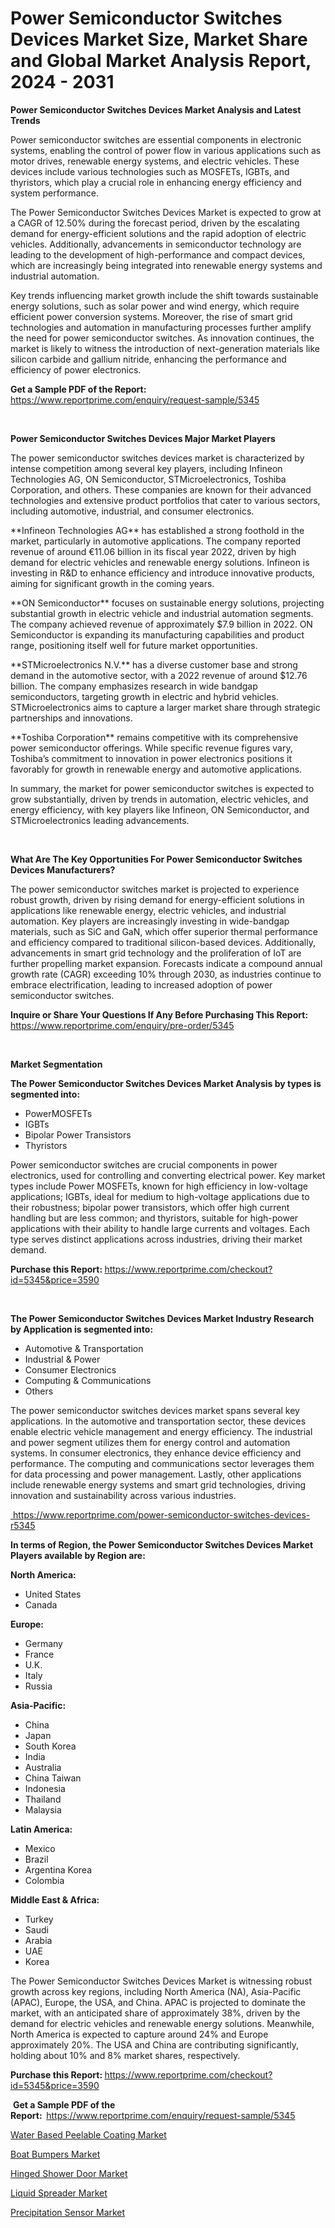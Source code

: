 <p><h1>Power Semiconductor Switches Devices Market Size, Market Share and Global Market Analysis Report, 2024 - 2031</h1></p><p><strong>Power Semiconductor Switches Devices Market Analysis and Latest Trends</strong></p>
<p><p>Power semiconductor switches are essential components in electronic systems, enabling the control of power flow in various applications such as motor drives, renewable energy systems, and electric vehicles. These devices include various technologies such as MOSFETs, IGBTs, and thyristors, which play a crucial role in enhancing energy efficiency and system performance.</p><p>The Power Semiconductor Switches Devices Market is expected to grow at a CAGR of 12.50% during the forecast period, driven by the escalating demand for energy-efficient solutions and the rapid adoption of electric vehicles. Additionally, advancements in semiconductor technology are leading to the development of high-performance and compact devices, which are increasingly being integrated into renewable energy systems and industrial automation.</p><p>Key trends influencing market growth include the shift towards sustainable energy solutions, such as solar power and wind energy, which require efficient power conversion systems. Moreover, the rise of smart grid technologies and automation in manufacturing processes further amplify the need for power semiconductor switches. As innovation continues, the market is likely to witness the introduction of next-generation materials like silicon carbide and gallium nitride, enhancing the performance and efficiency of power electronics.</p></p>
<p><strong>Get a Sample PDF of the Report:&nbsp;</strong> <a href="https://www.reportprime.com/enquiry/request-sample/5345">https://www.reportprime.com/enquiry/request-sample/5345</a></p>
<p>&nbsp;</p>
<p><strong>Power Semiconductor Switches Devices Major Market Players</strong></p>
<p><p>The power semiconductor switches devices market is characterized by intense competition among several key players, including Infineon Technologies AG, ON Semiconductor, STMicroelectronics, Toshiba Corporation, and others. These companies are known for their advanced technologies and extensive product portfolios that cater to various sectors, including automotive, industrial, and consumer electronics.</p><p>**Infineon Technologies AG** has established a strong foothold in the market, particularly in automotive applications. The company reported revenue of around €11.06 billion in its fiscal year 2022, driven by high demand for electric vehicles and renewable energy solutions. Infineon is investing in R&D to enhance efficiency and introduce innovative products, aiming for significant growth in the coming years.</p><p>**ON Semiconductor** focuses on sustainable energy solutions, projecting substantial growth in electric vehicle and industrial automation segments. The company achieved revenue of approximately $7.9 billion in 2022. ON Semiconductor is expanding its manufacturing capabilities and product range, positioning itself well for future market opportunities.</p><p>**STMicroelectronics N.V.** has a diverse customer base and strong demand in the automotive sector, with a 2022 revenue of around $12.76 billion. The company emphasizes research in wide bandgap semiconductors, targeting growth in electric and hybrid vehicles. STMicroelectronics aims to capture a larger market share through strategic partnerships and innovations.</p><p>**Toshiba Corporation** remains competitive with its comprehensive power semiconductor offerings. While specific revenue figures vary, Toshiba’s commitment to innovation in power electronics positions it favorably for growth in renewable energy and automotive applications.</p><p>In summary, the market for power semiconductor switches is expected to grow substantially, driven by trends in automation, electric vehicles, and energy efficiency, with key players like Infineon, ON Semiconductor, and STMicroelectronics leading advancements.</p></p>
<p>&nbsp;</p>
<p><strong>What Are The Key Opportunities For Power Semiconductor Switches Devices Manufacturers?</strong></p>
<p><p>The power semiconductor switches market is projected to experience robust growth, driven by rising demand for energy-efficient solutions in applications like renewable energy, electric vehicles, and industrial automation. Key players are increasingly investing in wide-bandgap materials, such as SiC and GaN, which offer superior thermal performance and efficiency compared to traditional silicon-based devices. Additionally, advancements in smart grid technology and the proliferation of IoT are further propelling market expansion. Forecasts indicate a compound annual growth rate (CAGR) exceeding 10% through 2030, as industries continue to embrace electrification, leading to increased adoption of power semiconductor switches.</p></p>
<p><strong>Inquire or Share Your Questions If Any Before Purchasing This Report:</strong> <a href="https://www.reportprime.com/enquiry/pre-order/5345">https://www.reportprime.com/enquiry/pre-order/5345</a></p>
<p>&nbsp;</p>
<p><strong>Market Segmentation</strong></p>
<p><strong>The Power Semiconductor Switches Devices Market Analysis by types is segmented into:</strong></p>
<p><ul><li>PowerMOSFETs</li><li>IGBTs</li><li>Bipolar Power Transistors</li><li>Thyristors</li></ul></p>
<p><p>Power semiconductor switches are crucial components in power electronics, used for controlling and converting electrical power. Key market types include Power MOSFETs, known for high efficiency in low-voltage applications; IGBTs, ideal for medium to high-voltage applications due to their robustness; bipolar power transistors, which offer high current handling but are less common; and thyristors, suitable for high-power applications with their ability to handle large currents and voltages. Each type serves distinct applications across industries, driving their market demand.</p></p>
<p><strong>Purchase this Report:&nbsp;</strong><a href="https://www.reportprime.com/checkout?id=5345&price=3590">https://www.reportprime.com/checkout?id=5345&price=3590</a></p>
<p>&nbsp;</p>
<p><strong>The Power Semiconductor Switches Devices Market Industry Research by Application is segmented into:</strong></p>
<p><ul><li>Automotive & Transportation</li><li>Industrial & Power</li><li>Consumer Electronics</li><li>Computing & Communications</li><li>Others</li></ul></p>
<p><p>The power semiconductor switches devices market spans several key applications. In the automotive and transportation sector, these devices enable electric vehicle management and energy efficiency. The industrial and power segment utilizes them for energy control and automation systems. In consumer electronics, they enhance device efficiency and performance. The computing and communications sector leverages them for data processing and power management. Lastly, other applications include renewable energy systems and smart grid technologies, driving innovation and sustainability across various industries.</p></p>
<p><a href="https://www.reportprime.com/power-semiconductor-switches-devices-r5345">&nbsp;https://www.reportprime.com/power-semiconductor-switches-devices-r5345</a></p>
<p><strong>In terms of Region, the Power Semiconductor Switches Devices Market Players available by Region are:</strong></p>
<p>
    <p> <strong> North America: </strong>
        <ul>
            <li>United States</li>
            <li>Canada</li>
        </ul>
        </p> 
    <p> <strong> Europe: </strong>
        <ul>
            <li>Germany</li>
            <li>France</li>
            <li>U.K.</li>
            <li>Italy</li>
            <li>Russia</li>
        </ul>
        </p> 
    <p> <strong> Asia-Pacific: </strong>
        <ul>
            <li>China</li>
            <li>Japan</li>
            <li>South Korea</li>
            <li>India</li>
            <li>Australia</li>
            <li>China Taiwan</li>
            <li>Indonesia</li>
            <li>Thailand</li>
            <li>Malaysia</li>
        </ul>
        </p> 
    <p> <strong> Latin America: </strong>
        <ul>
            <li>Mexico</li>
            <li>Brazil</li>
            <li>Argentina Korea</li>
            <li>Colombia</li>
        </ul>
        </p> 
    <p> <strong> Middle East & Africa: </strong>
        <ul>
            <li>Turkey</li>
            <li>Saudi</li>
            <li>Arabia</li>
            <li>UAE</li>
            <li>Korea</li>
        </ul>
    </p>
    </p>
<p><p>The Power Semiconductor Switches Devices Market is witnessing robust growth across key regions, including North America (NA), Asia-Pacific (APAC), Europe, the USA, and China. APAC is projected to dominate the market, with an anticipated share of approximately 38%, driven by the demand for electric vehicles and renewable energy solutions. Meanwhile, North America is expected to capture around 24% and Europe approximately 20%. The USA and China are contributing significantly, holding about 10% and 8% market shares, respectively.</p></p>
<p><strong>Purchase this Report: </strong><a href="https://www.reportprime.com/checkout?id=5345&price=3590">https://www.reportprime.com/checkout?id=5345&price=3590</a></p>
<p>&nbsp;<strong>Get a Sample PDF of the Report:&nbsp;&nbsp;</strong><a href="https://www.reportprime.com/enquiry/request-sample/5345">https://www.reportprime.com/enquiry/request-sample/5345</a></p>
<p><strong></strong></p>
<p><p><a href="https://issuu.com/reportprime-2/docs/water-based-peelable-coating-market_0488b485c39d65">Water Based Peelable Coating Market</a></p><p><a href="https://issuu.com/reportprime-2/docs/boat-bumpers-market-size-2030.pptx_b26f3c68730218">Boat Bumpers Market</a></p><p><a href="https://www.linkedin.com/pulse/hinged-shower-door-market-revolution-2024-2031-trends-8jlze?trackingId=JOtaVokQRmWYxodt3hm9Vw%3D%3D">Hinged Shower Door Market</a></p><p><a href="https://www.linkedin.com/pulse/unveiling-market-trends-global-liquid-spreader-growth-regional-uq36e?trackingId=4dq8dVfuQt2br3wiswnEhQ%3D%3D">Liquid Spreader Market</a></p><p><a href="https://www.linkedin.com/pulse/precipitation-sensor-market-size-type-tipping-bucket-sensorweighing-product-fdmse?trackingId=w7xFWTsBSD24SU2Gw6Fbvw%3D%3D">Precipitation Sensor Market</a></p></p>